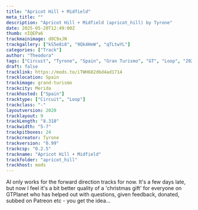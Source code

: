 ```yaml
---
title: "Apricot Hill + Midfield"
meta_title: ""
description: "Apricot Hill + Midfield (apricot_hill) by Tyrone"
date: 2025-05-20T12:49:00Z
thumb: nIQEPa6
trackmainimage: d0C9xJN
trackgallery: ["kS5e8i8", "9Qk4HeW", "qTLtwYL"]
categories: ["Track"]
author: "Theodora"
tags: ["Circuit", "Tyrone", "Spain", "Gran Turismo", "GT", "Loop", "2020"]
draft: false
tracklink: https://mods.to/iTWH682d6d4ad1714
tracklocation: Spain
trackimage: grand-turismo
trackcity: Merida
trackhosted: ["Spain"]
tracktype: ["Circuit", "Loop"]
trackclass: "-" 
layoutversion: 2020
tracklayout: 9
trackLength: "8.318"
trackwidth: "5-7"
trackpitboxes: 24
trackcreator: Tyrone
trackversion: "0.99"
trackcsp: "0.2.5"
trackname: "Apricot Hill + Midfield"
trackfolder: "apricot_hill"
trackhost: mods
---
```

AI only works for the forward direction tracks for now. It's a few days late, but now I feel it's a bit better quality of a 'christmas gift' for everyone on GTPlanet who has helped out with questions, given feedback, donated, subbed on Patreon etc - you get the idea...